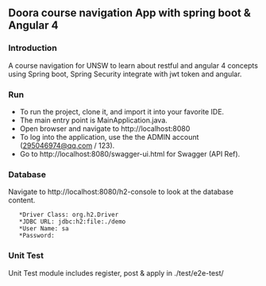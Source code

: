 ## Doora course navigation App with spring boot & Angular 4

### Introduction
A course navigation for UNSW to learn about restful and angular 4 concepts using
 Spring boot, Spring Security integrate with jwt token and angular.

### Run
* To run the project, clone it, and import it into your favorite IDE.
* The main entry point is MainApplication.java.
* Open browser and navigate to http://localhost:8080
* To log into the application, use the the ADMIN account (295046974@qq.com / 123).
* Go to http://localhost:8080/swagger-ui.html for Swagger (API Ref).

### Database
Navigate to http://localhost:8080/h2-console to look at the database content.
```
   *Driver Class: org.h2.Driver 
   *JDBC URL: jdbc:h2:file:./demo 
   *User Name: sa 
   *Password: 
```

### Unit Test
Unit Test module includes register, post & apply in ./test/e2e-test/